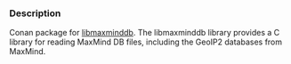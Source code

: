 ### Description

Conan package for [libmaxminddb](https://github.com/maxmind/libmaxminddb).
The libmaxminddb library provides a C library for reading MaxMind DB files, including the GeoIP2 databases from MaxMind.
